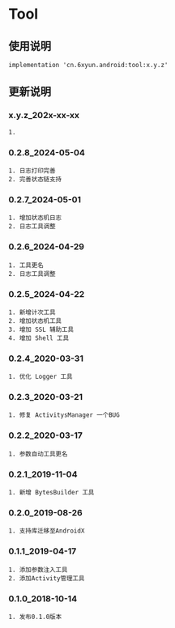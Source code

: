 Tool
===

使用说明
---
```
implementation 'cn.6xyun.android:tool:x.y.z'
```

更新说明
---
### x.y.z_202x-xx-xx
    1. 

### 0.2.8_2024-05-04
    1. 日志打印完善
    2. 完善状态链支持

### 0.2.7_2024-05-01
    1. 增加状态机日志
    2. 日志工具调整

### 0.2.6_2024-04-29
    1. 工具更名
    2. 日志工具调整

### 0.2.5_2024-04-22
    1. 新增计次工具
    2. 增加状态机工具
    3. 增加 SSL 辅助工具
    4. 增加 Shell 工具

### 0.2.4_2020-03-31
    1. 优化 Logger 工具

### 0.2.3_2020-03-21
    1. 修复 ActivitysManager 一个BUG

### 0.2.2_2020-03-17
    1. 参数自动工具更名

### 0.2.1_2019-11-04
    1. 新增 BytesBuilder 工具

### 0.2.0_2019-08-26
    1. 支持库迁移至AndroidX

### 0.1.1_2019-04-17
    1. 添加参数注入工具
    2. 添加Activity管理工具

### 0.1.0_2018-10-14
    1. 发布0.1.0版本